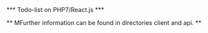 *** Todo-list on PHP7/React.js ***

** MFurther information can be found in directories client and api. **